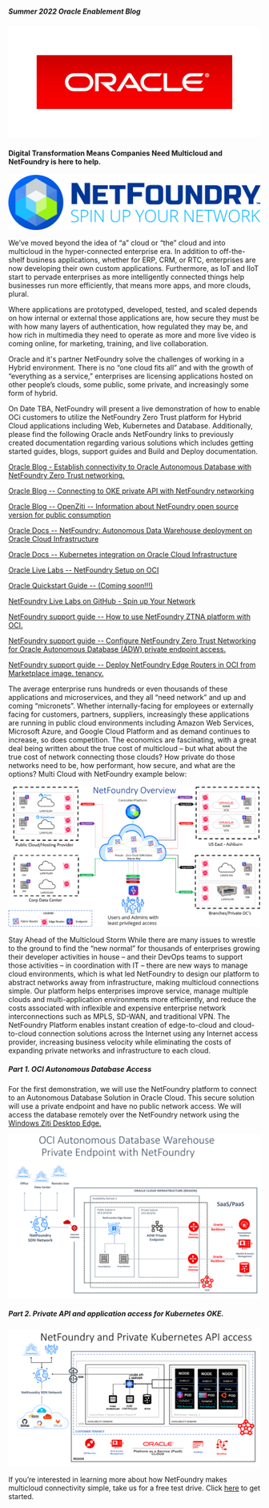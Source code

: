 ##### Summer 2022 Oracle Enablement Blog
![![](images/blog_post_20.png)](images/o-sponsorship.png)

#### Digital Transformation Means Companies Need Multicloud and NetFoundry is here to help.
![](images/NFWhiteBG.jpg)

 
We’ve moved beyond the idea of “a” cloud or “the” cloud and into multicloud in the hyper-connected enterprise era. In addition to off-the-shelf business applications, whether for ERP, CRM, or RTC, enterprises are now developing their own custom applications. Furthermore, as IoT and IIoT start to pervade enterprises as more intelligently connected things help businesses run more efficiently, that means more apps, and more clouds, plural.

Where applications are prototyped, developed, tested, and scaled depends on how internal or external those applications are, how secure they must be with how many layers of authentication, how regulated they may be, and how rich in multimedia they need to operate as more and more live video is coming online, for marketing, training, and live collaboration.

Oracle and it's partner NetFoundry solve the challenges of working in a Hybrid environment. There is no “one cloud fits all” and with the growth of “everything as a service,” enterprises are licensing applications hosted on other people’s clouds, some public, some private, and increasingly some form of hybrid.


On Date TBA, NetFoundry will present a live demonstration of how to enable OCi customers to utilize the NetFoundry Zero Trust platform for Hybrid Cloud applications including Web, Kubernetes and Database. Additionally, please find the following Oracle ands NetFoundry links to previously created documentation regarding various solutions which includes getting started guides, blogs, support guides and Build and Deploy documentation.


[Oracle Blog - Establish connectivity to Oracle Autonomous Database with NetFoundry Zero Trust networking.](https://blogs.oracle.com/cloud-infrastructure/post/zero-trust-network-access-with-netfoundry)

[Oracle Blog -- Connecting to OKE private API with NetFoundry networking](https://blogs.oracle.com/cloud-infrastructure/post/connecting-to-oke-private-api-with-netfoundry-networking)

[Oracle Blog -- OpenZiti -- Information about NetFoundry open source version for public consumption](https://blogs.oracle.com/javamagazine/post/java-zero-trust-openziti)

[Oracle Docs -- NetFoundry: Autonomous Data Warehouse deployment on Oracle Cloud Infrastructure](https://docs.oracle.com/en/solutions/netfoundry-adw-on-oci/index.html)

[Oracle Docs -- Kubernetes integration on Oracle Cloud Infrastructure](https://docs.oracle.com/en/solutions/netfoundry-oke-on-oci/index.html)


[Oracle Live Labs -- NetFoundry Setup on OCI](https://apexapps.oracle.com/pls/apex/dbpm/r/livelabs/view-workshop?wid=829)

[Oracle Quickstart Guide -- (Coming soon!!!)](https://github.com/oracle-quickstart/oci-netfoundry)

[NetFoundry Live Labs on GitHub - Spin up Your Network](https://github.com/ojbfive/oci-naas-ztna-netfoundry)

[NetFoundry support guide -- How to use NetFoundry ZTNA platform with OCI.
](https://support.netfoundry.io/hc/en-us/articles/360055462471-Getting-started-with-NetFoundry-Zero-Trust-Networking-Oracle-example-setup-)

[NetFoundry support guide -- Configure NetFoundry Zero Trust Networking for Oracle Autonomous Database (ADW) private endpoint access.](https://support.netfoundry.io/hc/en-us/articles/360055772252-Configure-NetFoundry-Zero-Trust-Networking-for-Oracle-Autonomous-Database-ADW-private-endpoint-access-)

[NetFoundry support guide -- Deploy NetFoundry Edge Routers in OCI from Marketplace image. tenancy.](https://support.netfoundry.io/hc/en-us/articles/360054992952-Deployment-Guide-for-Oracle-Cloud-Edge-Routers)


The average enterprise runs hundreds or even thousands of these applications and microservices, and they all “need network” and up and coming “micronets”. Whether internally-facing for employees or externally facing for customers, partners, suppliers, increasingly these applications are running in public cloud environments including Amazon Web Services, Microsoft Azure, and Google Cloud Platform and as demand continues to increase, so does competition. The economics are fascinating, with a great deal being written about the true cost of multicloud – but what about the true cost of network connecting those clouds? How private do those networks need to be, how performant, how secure, and what are the options? Multi Cloud with NetFoundry example below:

![](images/multi-cloud.png)


 
Stay Ahead of the Multicloud Storm
While there are many issues to wrestle to the ground to find the “new normal” for thousands of enterprises growing their developer activities in house – and their DevOps teams to support those activities – in coordination with IT – there are new ways to manage cloud environments, which is what led NetFoundry to design our platform to abstract networks away from infrastructure, making multicloud connections simple. Our platform helps enterprises improve service, manage multiple clouds and multi-application environments more efficiently, and reduce the costs associated with inflexible and expensive enterprise network interconnections such as MPLS, SD-WAN, and traditional VPN. The NetFoundry Platform enables instant creation of edge-to-cloud and cloud-to-cloud connection solutions across the Internet using any Internet access provider, increasing business velocity while eliminating the costs of expanding private networks and infrastructure to each cloud.

##### Part 1. OCI Autonomous Database Access


For the first demonstration, we will use the NetFoundry platform to connect to an Autonomous Database Solution in Oracle Cloud. This secure solution will use a private endpoint and have no public network access. We will access the database remotely over the NetFoundry network using the [Windows Ziti Desktop Edge.](https://github.com/openziti/desktop-edge-win/releases/tag/2.1.2)




![](images/ADB.png)







##### Part 2. Private API and application access for Kubernetes OKE.



![](images/kube.png)


If you’re interested in learning more about how NetFoundry makes multicloud connectivity simple, take us for a free test drive. Click [here](https://netfoundry.io/pricing/) to get started.